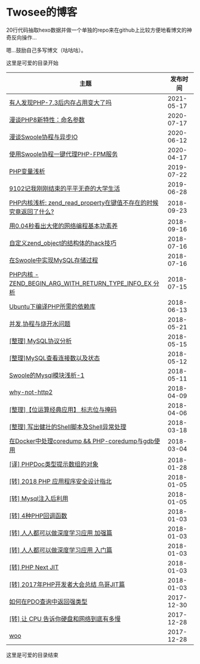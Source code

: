 # Twosee的博客

20行代码抽取hexo数据并做一个单独的repo来在github上比较方便地看博文的神奇反向操作...

嗯...鼓励自己多写博文（咕咕咕）。

这里是可爱的目录开始

| 主题 | 发布时间 |
| ---- | ---- |
| [有人发现PHP-7.3后内存占用变大了吗](./_/zend-hash-load-factor.md) | 2021-05-17 |
| [漫谈PHP8新特性：命名参数](./_/php8-rfc-named-params.md) | 2020-07-17 |
| [漫谈Swoole协程与异步IO](./_/swoole-coroutine-and-async-io.md) | 2020-06-12 |
| [使用Swoole协程一键代理PHP-FPM服务](./_/swoole-fpm-proxy.md) | 2020-04-17 |
| [PHP变量浅析](./_/php-var.md) | 2019-07-22 |
| [9102记我刚刚结束的平平无奇的大学生活](./_/my-college-life.md) | 2019-06-28 |
| [PHP内核浅析: zend_read_property在键值不存在的时候究竟返回了什么?](./_/what-are-zend-read-property-doing.md) | 2018-09-23 |
| [用0.04秒看出大佬的网络编程基本功素养](./_/tcp-nodelay.md) | 2018-09-16 |
| [自定义zend_object的结构体的hack技巧](./_/custom-zend-object-hack-way.md) | 2018-07-16 |
| [在Swoole中实现MySQL存储过程](./_/mysql-procedure-implementation-in-swoole.md) | 2018-07-16 |
| [PHP内核 - ZEND_BEGIN_ARG_WITH_RETURN_TYPE_INFO_EX 分析](./_/php-zend-arg-info.md) | 2018-07-15 |
| [Ubuntu下编译PHP所需的依赖库](./_/ubuntu-php.md) | 2018-06-13 |
| [并发,协程与烧开水问题](./_/coroutine-boil-water.md) | 2018-05-21 |
| [[整理] MySQL协议分析](./_/mysql-protocol.md) | 2018-05-15 |
| [[整理]MySQL查看连接数以及状态](./_/mysql-status-check.md) | 2018-05-12 |
| [Swoole的Mysql模块浅析-1](./_/swoole-mysql-analyzation-1.md) | 2018-05-11 |
| [why-not-http2](./_/why-not-http2.md) | 2018-04-09 |
| [[整理]【位运算经典应用】 标志位与掩码](./_/mask-code.md) | 2018-04-06 |
| [[整理] 写出健壮的Shell脚本及Shell异常处理](./_/stronger-shell.md) | 2018-03-18 |
| [在Docker中处理coredump && PHP-coredump与gdb使用](./_/php-coredump-in-docker.md) | 2018-03-04 |
| [[译] PHPDoc类型提示数组的对象](./_/phpdoc-type-hinting-for-array-of-objects.md) | 2018-01-28 |
| [[转] 2018 PHP 应用程序安全设计指北](./_/php-app-security.md) | 2018-01-05 |
| [[转] Mysql注入后利用](./_/mysql-injection.md) | 2018-01-05 |
| [[转] 4种PHP回调函数](./_/php-callback.md) | 2018-01-03 |
| [[转] 人人都可以做深度学习应用 加强篇](./_/ai-everyone-plus.md) | 2018-01-03 |
| [[转] 人人都可以做深度学习应用 入门篇](./_/ai-everyone.md) | 2018-01-03 |
| [[转] PHP Next JIT](./_/php-next-jit.md) | 2018-01-03 |
| [[转] 2017年PHP开发者大会总结 鸟哥JIT篇](./_/the-next-generation-of-php.md) | 2018-01-03 |
| [如何在PDO查询中返回强类型](./_/how-to-use-strong-type-in-pdo.md) | 2017-12-30 |
| [[转] 让 CPU 告诉你硬盘和网络到底有多慢](./_/how-slow-is-disk-and-network.md) | 2017-12-28 |
| [woo](./_/test.md) | 2017-12-28 |

这里是可爱的目录结束
